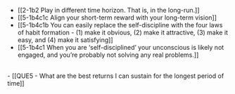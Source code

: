 - [[2-1b2 Play in different time horizon. That is, in the long-run.]]
- [[5-1b4c1c Align your short-term reward with your long-term vision]]
- [[5-1b4c1b You can easily replace the self-discipline with the four laws of habit formation - (1) make it obvious, (2) make it attractive, (3) make it easy, and (4) make it satisfying]]
- [[5-1b4c1 When you are ‘self-disciplined’ your unconscious is likely not engaged, and you’re probably not solving any real problems.]]
<br>
- [[QUE5 - What are the best returns I can sustain for the longest period of time]]
